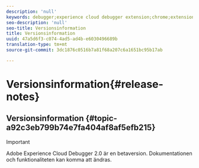 ```yaml
---
description: 'null'
keywords: debugger;experience cloud debugger extension;chrome;extension;release notes
seo-description: 'null'
seo-title: Versionsinformation
title: Versionsinformation
uuid: 47a5d6f3-c074-4ad5-ad4b-e6030496689b
translation-type: tm+mt
source-git-commit: 3dc1876c0516b7a81f68a207c6a1651bc95b17ab

---
```



# Versionsinformation{#release-notes}

## Versionsinformation {#topic-a92c3eb799b74e7fa404af8af5efb215}

>[!IMPORTANT]
>
>Adobe Experience Cloud Debugger 2.0 är en betaversion. Dokumentationen och funktionaliteten kan komma att ändras.
